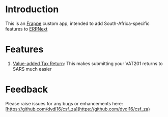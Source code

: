 # Introduction

This is an [Frappe](https://frappeframework.com/) custom app, intended to add South-Africa-specific features to [ERPNext](https://erpnext.com/)


# Features

1. [Value-added Tax Return](value-added-tax-return.md): This makes submitting your VAT201 returns to SARS much easier


# Feedback

Please raise issues for any bugs or enhancements here: [https://github.com/dvdl16/csf_za](https://github.com/dvdl16/csf_za)
